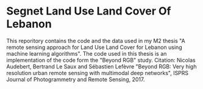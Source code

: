 # Segnet Land Use Land Cover Of Lebanon
This reporitory contains the code and the data used in my M2 thesis "A remote sensing approach for Land Use Land Cover for Lebanon using machine learning algorithms". The code used in this thesis is an implementation of the code form the "Beyond RGB" study. Citation: Nicolas Audebert, Bertrand Le Saux and Sébastien Lefèvre "Beyond RGB: Very high resolution urban remote sensing with multimodal deep networks", ISPRS Journal of Photogrammetry and Remote Sensing, 2017.
